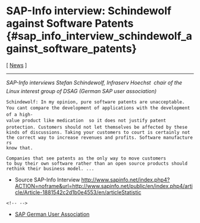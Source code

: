 # SAP-Info interview: Schindewolf against Software Patents {#sap_info_interview_schindewolf_against_software_patents}

\[ [ News](SwpatcninoEn "wikilink") \]

------------------------------------------------------------------------

*SAP-Info interviews Stefan Schindewolf, Infraserv Hoechst  chair of
the Linux interest group of DSAG (German SAP user association)*

`Schindewolf: In my opinion, pure software patents are unacceptable. `\
`You cant compare the development of applications with the development `\
`of a high-value product like medication  so it does not justify patent `\
`protection. Customers should not let themselves be affected by these `\
`kinds of discussions. Taking your customers to court is certainly not`\
`the correct way to increase revenues and profits. Software manufacturers`\
`know that. `

`Companies that see patents as the only way to move customers`\
`to buy their own software rather than an open source products should`\
`rethink their business model. ...`

-   Source SAP-Info Interview
    <http://www.sapinfo.net/index.php4?ACTION=noframe&url=http://www.sapinfo.net/public/en/index.php4/article/Article-1881542c2d1b0e4553/en/articleStatistic>

```{=html}
<!-- -->
```
-   [SAP German User Association](http://www.dsag.de "wikilink")
